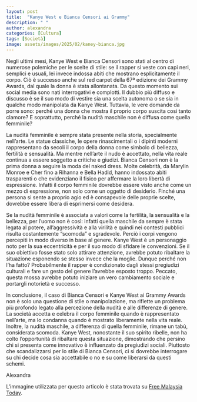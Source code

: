 ```yaml
---
layout: post
title:  "Kanye West e Bianca Censori ai Grammy"
description: " "
author: alexandra
categories: [Cultura]
tags: [Società]
image: assets/images/2025/02/kaney-bianca.jpg
---
```

Negli ultimi mesi, Kanye West e Bianca Censori sono stati al centro di numerose polemiche per le   scelte di stile: se il rapper si veste con capi neri, semplici e usuali, lei invece indossa abiti che mostrano esplicitamente il corpo. Ciò è successo anche sul red carpet della 67ª edizione dei Grammy Awards, dal quale la donna è stata allontanata. Da questo momento sui social media sono nati interrogativi e complotti. Il dubbio più diffuso e discusso è se il suo modo di vestire sia una scelta autonoma o se sia in qualche modo manipolata da Kanye West. Tuttavia, le vere domande da porre sono: perché una donna che mostra il proprio corpo suscita così tanto clamore? E soprattutto, perché la nudità maschile non è diffusa come quella femminile? 

La nudità femminile è sempre stata presente nella storia, specialmente nell’arte. Le statue classiche, le opere rinascimentali o i dipinti moderni rappresentano da secoli il corpo della donna come simbolo di bellezza, fertilità e sensualità. Ma mentre nell’arte il nudo è accettato, nella vita reale continua a essere soggetto a critiche e giudizi. Bianca Censori non è la prima donna a seguire la moda del naked dress. Molte celebrità, da Marylin Monroe e Cher fino a Rihanna e Bella Hadid, hanno indossato abiti trasparenti o che evidenziano il fisico per affermare la loro libertà di espressione. Infatti il corpo femminile dovrebbe essere visto anche come un mezzo di espressione, non solo come un oggetto di desiderio. Finché una persona si sente a proprio agio ed è consapevole delle proprie scelte, dovrebbe essere libera di esprimersi come desidera. 

Se la nudità femminile è associata a valori come la fertilità, la sensualità e la bellezza, per l’uomo non è così: infatti quella maschile da sempre è stata legata al potere, all’aggressività e alla virilità e quindi nei contesti pubblici risulta costantemente “scomoda” e sgradevole. Perciò i corpi vengono percepiti in modo diverso in base al genere. Kanye West è un personaggio noto per la sua eccentricità e per il suo modo di sfidare le convenzioni. Se il suo obiettivo fosse stato solo attirare attenzione, avrebbe potuto ribaltare la situazione esponendo se stesso invece che la moglie. Dunque perché non l’ha fatto? Probabilmente il rapper è condizionato dagli stessi pregiudizi culturali e fare un gesto del genere l’avrebbe esposto troppo. Peccato,  questa mossa avrebbe potuto iniziare un vero cambiamento sociale e portargli notorietà e successo. 

In conclusione, il caso di Bianca Censori e Kanye West ai Grammy Awards non è solo una questione di stile o manipolazione, ma riflette un problema più profondo legato alla percezione della nudità e alle differenze di genere. La società accetta e celebra il corpo femminile quando è rappresentato nell’arte, ma lo condanna quando è mostrato liberamente nella vita reale. Inoltre, la nudità maschile, a differenza di quella femminile, rimane un tabù, considerata scomoda. Kanye West, nonostante il suo spirito ribelle, non ha colto l’opportunità di ribaltare questa situazione, dimostrando che persino chi si presenta come innovativo è influenzato da pregiudizi sociali. Piuttosto che scandalizzarsi per lo stile di Bianca Censori, ci si dovrebbe interrogare su chi decide cosa sia accettabile o no e su come liberarsi da questi schemi.


Alexandra



L'immagine utilizzata per questo articolo è stata trovata su [Free Malaysia Today](https://www.freemalaysiatoday.com/). 